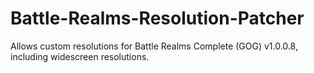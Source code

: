 # Battle-Realms-Resolution-Patcher
Allows custom resolutions for Battle Realms Complete (GOG) v1.0.0.8, including widescreen resolutions.
